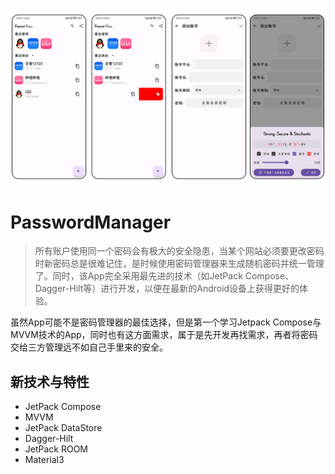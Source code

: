 ![](functional_preview.png)
# PasswordManager
> 所有账户使用同一个密码会有极大的安全隐患，当某个网站必须要更改密码时新密码总是很难记住，是时候使用密码管理器来生成随机密码并统一管理了。同时，该App完全采用最先进的技术（如JetPack Compose、Dagger-Hilt等）进行开发，以便在最新的Android设备上获得更好的体验。

虽然App可能不是密码管理器的最佳选择，但是第一个学习Jetpack Compose与MVVM技术的App，同时也有这方面需求，属于是先开发再找需求，再者将密码交给三方管理远不如自己手里来的安全。

## 新技术与特性
- JetPack Compose
- MVVM
- JetPack DataStore
- Dagger-Hilt
- JetPack ROOM
- Material3
